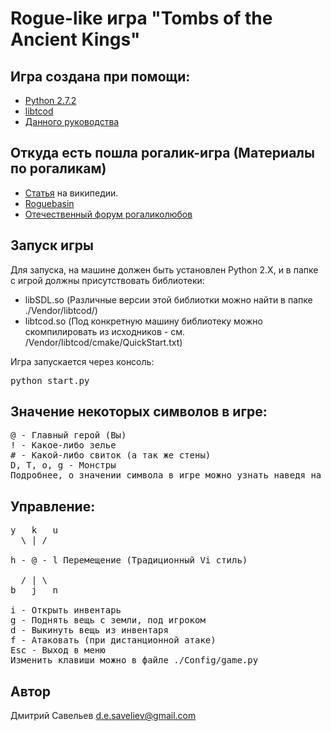 # Rogue-like игра "Tombs of the Ancient Kings" #
## Игра создана при помощи: ##
- [Python 2.7.2](http://python.org/)
- [libtcod](https://bitbucket.org/jice/libtcod)
- [Данного руководства](http://roguebasin.roguelikedevelopment.org/index.php/Complete_Roguelike_Tutorial,_using_python%2Blibtcod)

## Откуда есть пошла рогалик-игра (Материалы по рогаликам) ##
+ [Статья](http://ru.wikipedia.org/wiki/Roguelike) на википедии.
+ [Roguebasin](http://roguebasin.roguelikedevelopment.org/index.php/Main_Page)
+ [Отечественный форум рогаликолюбов](http://rlgclub.ru/wiki/%D0%A1%D1%82%D0%B0%D1%82%D1%8C%D0%B8)

## Запуск игры ##
Для запуска, на машине должен быть установлен Python 2.X, и в папке с игрой должны присутствовать библиотеки:

+ libSDL.so (Различные версии этой библиотки можно найти в папке ./Vendor/libtcod/)
+ libtcod.so (Под конкретную машину библиотеку можно скомпилировать из исходников - см. /Vendor/libtcod/cmake/QuickStart.txt)

Игра запускается через консоль:
<pre>
python start.py
</pre>

## Значение некоторых символов в игре: ##
<pre>
@ - Главный герой (Вы)
! - Какое-либо зелье
# - Какой-либо свиток (а так же стены)
D, T, o, g - Монстры
Подробнее, о значении символа в игре можно узнать наведя на него мышью.
</pre>

## Управление: ##
<pre>
y   k   u
  \ | /
  
h - @ - l Перемещение (Традиционный Vi стиль)
  
  / | \
b   j   n

i - Открыть инвентарь
g - Поднять вещь с земли, под игроком
d - Выкинуть вещь из инвентаря
f - Атаковать (при дистанционной атаке)
Esc - Выход в меню
Изменить клавиши можно в файле ./Config/game.py
</pre>

## Автор ##
Дмитрий Савельев d.e.saveliev@gmail.com